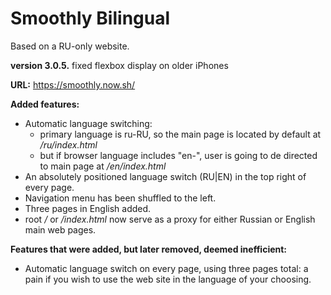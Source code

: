 # Smoothly Bilingual

Based on a RU-only website.

**version 3.0.5.** fixed flexbox display on older iPhones

**URL:** https://smoothly.now.sh/

**Added features:**
* Automatic language switching:
  * primary language is ru-RU, so the main page is located by default at */ru/index.html*
  * but if browser language includes "en-", user is going to de directed to main page at */en/index.html*
* An absolutely positioned language switch (RU|EN) in the top right of every page.
* Navigation menu has been shuffled to the left.
* Three pages in English added.
* root */* or */index.html* now serve as a proxy for either Russian or English main web pages.

**Features that were added, but later removed, deemed inefficient:**
* Automatic language switch on every page, using three pages total: a pain if you wish to use the web site in the language of your choosing. 
